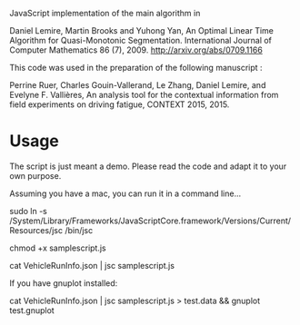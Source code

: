 JavaScript implementation of the main algorithm in 

Daniel Lemire, Martin Brooks and Yuhong Yan, An Optimal Linear Time Algorithm for Quasi-Monotonic Segmentation. International Journal of Computer Mathematics 86 (7), 2009.
http://arxiv.org/abs/0709.1166


This code was used in the preparation of the following manuscript : 

Perrine Ruer, Charles Gouin-Vallerand, Le Zhang, Daniel Lemire, and Evelyne F.  Vallières, 
An analysis tool for the contextual information from field experiments on driving fatigue,
CONTEXT 2015, 2015.

Usage
======

The script is just meant a demo. Please read the code
and adapt it to your own purpose.


Assuming you have a mac, you can run it in a command line...

sudo ln -s /System/Library/Frameworks/JavaScriptCore.framework/Versions/Current/Resources/jsc /bin/jsc

chmod +x samplescript.js

cat VehicleRunInfo.json | jsc samplescript.js 

If you have gnuplot installed:


cat VehicleRunInfo.json | jsc samplescript.js > test.data && gnuplot test.gnuplot
